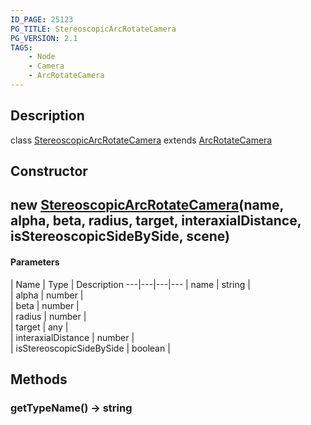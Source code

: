 ```yaml
---
ID_PAGE: 25123
PG_TITLE: StereoscopicArcRotateCamera
PG_VERSION: 2.1
TAGS:
    - Node
    - Camera
    - ArcRotateCamera
---
```

## Description

class [StereoscopicArcRotateCamera](/classes/2.4/StereoscopicArcRotateCamera) extends [ArcRotateCamera](/classes/2.4/ArcRotateCamera)



## Constructor

## new [StereoscopicArcRotateCamera](/classes/2.4/StereoscopicArcRotateCamera)(name, alpha, beta, radius, target, interaxialDistance, isStereoscopicSideBySide, scene)



#### Parameters
 | Name | Type | Description
---|---|---|---
 | name | string |    
 | alpha | number |    
 | beta | number |    
 | radius | number |    
 | target | any |    
 | interaxialDistance | number |    
 | isStereoscopicSideBySide | boolean | 
## Methods

### getTypeName() &rarr; string


